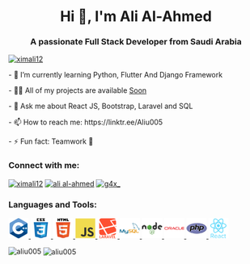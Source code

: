 <h1 align="center">Hi 👋, I'm Ali Al-Ahmed</h1>
<h3 align="center">A passionate Full Stack Developer from Saudi Arabia</h3>

<p align="left"> <a href="https://twitter.com/ximali12" target="blank"><img src="https://img.shields.io/twitter/follow/ximali12?logo=twitter&style=for-the-badge" alt="ximali12" /></a> </p>


  <p>- 🌱 I’m currently learning Python, Flutter And Django Framework</p>

  <p>- 👨‍💻 All of my projects are available <a href="">Soon</a></p>

  <p>- 💬 Ask me about React JS, Bootstrap, Laravel and SQL</p>

  <p>- 📫 How to reach me: https://linktr.ee/Aliu005</p>

  <p>- ⚡ Fun fact: Teamwork 🌟</p>


<h3 align="left">Connect with me:</h3>
<p align="left">
<a href="https://twitter.com/ximali12" target="blank"><img align="center" src="https://raw.githubusercontent.com/rahuldkjain/github-profile-readme-generator/master/src/images/icons/Social/twitter.svg" alt="ximali12" height="30" width="40" /></a>
<a href="https://linkedin.com/in/ali al-ahmed" target="blank"><img align="center" src="https://raw.githubusercontent.com/rahuldkjain/github-profile-readme-generator/master/src/images/icons/Social/linked-in-alt.svg" alt="ali al-ahmed" height="30" width="40" /></a>
<a href="https://discord.gg/g4x_" target="blank"><img align="center" src="https://raw.githubusercontent.com/rahuldkjain/github-profile-readme-generator/master/src/images/icons/Social/discord.svg" alt="g4x_" height="30" width="40" /></a>
</p>

<h3 align="left">Languages and Tools:</h3>
<p align="left"> <a href="https://www.w3schools.com/cpp/" target="_blank" rel="noreferrer"> <img src="https://raw.githubusercontent.com/devicons/devicon/master/icons/cplusplus/cplusplus-original.svg" alt="cplusplus" width="40" height="40"/> </a> <a href="https://www.w3schools.com/css/" target="_blank" rel="noreferrer"> <img src="https://raw.githubusercontent.com/devicons/devicon/master/icons/css3/css3-original-wordmark.svg" alt="css3" width="40" height="40"/> </a> <a href="https://www.w3.org/html/" target="_blank" rel="noreferrer"> <img src="https://raw.githubusercontent.com/devicons/devicon/master/icons/html5/html5-original-wordmark.svg" alt="html5" width="40" height="40"/> </a> <a href="https://developer.mozilla.org/en-US/docs/Web/JavaScript" target="_blank" rel="noreferrer"> <img src="https://raw.githubusercontent.com/devicons/devicon/master/icons/javascript/javascript-original.svg" alt="javascript" width="40" height="40"/> </a> <a href="https://laravel.com/" target="_blank" rel="noreferrer"> <img src="https://raw.githubusercontent.com/devicons/devicon/master/icons/laravel/laravel-plain-wordmark.svg" alt="laravel" width="40" height="40"/> </a> <a href="https://www.mysql.com/" target="_blank" rel="noreferrer"> <img src="https://raw.githubusercontent.com/devicons/devicon/master/icons/mysql/mysql-original-wordmark.svg" alt="mysql" width="40" height="40"/> </a> <a href="https://nodejs.org" target="_blank" rel="noreferrer"> <img src="https://raw.githubusercontent.com/devicons/devicon/master/icons/nodejs/nodejs-original-wordmark.svg" alt="nodejs" width="40" height="40"/> </a> <a href="https://www.oracle.com/" target="_blank" rel="noreferrer"> <img src="https://raw.githubusercontent.com/devicons/devicon/master/icons/oracle/oracle-original.svg" alt="oracle" width="40" height="40"/> </a> <a href="https://www.php.net" target="_blank" rel="noreferrer"> <img src="https://raw.githubusercontent.com/devicons/devicon/master/icons/php/php-original.svg" alt="php" width="40" height="40"/> </a> <a href="https://reactjs.org/" target="_blank" rel="noreferrer"> <img src="https://raw.githubusercontent.com/devicons/devicon/master/icons/react/react-original-wordmark.svg" alt="react" width="40" height="40"/> </a> </p>

<p><img align="left" src="https://github-readme-stats.vercel.app/api/top-langs?username=aliu005&show_icons=true&locale=en&layout=compact" alt="aliu005" /></p>

<p>&nbsp;<img align="center" src="https://github-readme-stats.vercel.app/api?username=aliu005&show_icons=true&locale=en" alt="aliu005" /></p>



